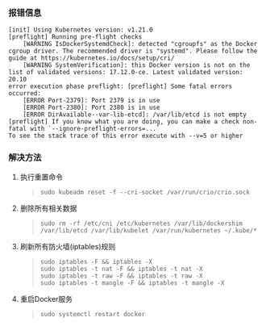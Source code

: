 ### 报错信息

```
[init] Using Kubernetes version: v1.21.0
[preflight] Running pre-flight checks
	[WARNING IsDockerSystemdCheck]: detected "cgroupfs" as the Docker cgroup driver. The recommended driver is "systemd". Please follow the guide at https://kubernetes.io/docs/setup/cri/
	[WARNING SystemVerification]: this Docker version is not on the list of validated versions: 17.12.0-ce. Latest validated version: 20.10
error execution phase preflight: [preflight] Some fatal errors occurred:
	[ERROR Port-2379]: Port 2379 is in use
	[ERROR Port-2380]: Port 2380 is in use
	[ERROR DirAvailable--var-lib-etcd]: /var/lib/etcd is not empty
[preflight] If you know what you are doing, you can make a check non-fatal with `--ignore-preflight-errors=...`
To see the stack trace of this error execute with --v=5 or higher
```

### 解决方法

1. 执行重置命令

   > ```
   > sudo kubeadm reset -f --cri-socket /var/run/crio/crio.sock
   > ```

2. 删除所有相关数据

   > ```
   > sudo rm -rf /etc/cni /etc/kubernetes /var/lib/dockershim /var/lib/etcd /var/lib/kubelet /var/run/kubernetes ~/.kube/*
   > ```

3. 刷新所有防火墙(iptables)规则

   >```
   >sudo iptables -F && iptables -X
   >sudo iptables -t nat -F && iptables -t nat -X
   >sudo iptables -t raw -F && iptables -t raw -X
   >sudo iptables -t mangle -F && iptables -t mangle -X
   >```

4. 重启Docker服务

   > ```
   > sudo systemctl restart docker
   > ```